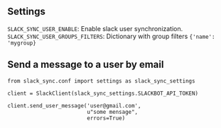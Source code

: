 
Settings
-
`SLACK_SYNC_USER_ENABLE`: Enable slack user synchronization.
`SLACK_SYNC_USER_GROUPS_FILTERS`: Dictionary with group filters 
 `{'name': 'mygroup}`

Send a message to a user by email
-

```
from slack_sync.conf import settings as slack_sync_settings

client = SlackClient(slack_sync_settings.SLACKBOT_API_TOKEN)

client.send_user_message('user@gmail.com',
                         u"some mensage",
                         errors=True)
```